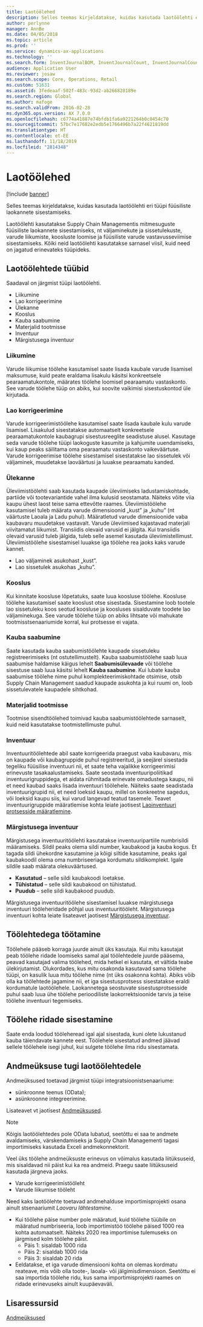 ```yaml
---
title: Laotöölehed
description: Selles teemas kirjeldatakse, kuidas kasutada laotöölehti eri tüüpi füüsiliste laokannete sisestamiseks.
author: perlynne
manager: AnnBe
ms.date: 04/05/2018
ms.topic: article
ms.prod: ''
ms.service: dynamics-ax-applications
ms.technology: ''
ms.search.form: InventJournalBOM, InventJournalCount, InventJournalCountTag, InventJournalLossProfit, InventJournalMovement, InventJournalTransfer, WMSJournalTable
audience: Application User
ms.reviewer: josaw
ms.search.scope: Core, Operations, Retail
ms.custom: 51631
ms.assetid: 3fedeaaf-502f-483c-93d2-ab266828189e
ms.search.region: Global
ms.author: mafoge
ms.search.validFrom: 2016-02-28
ms.dyn365.ops.version: AX 7.0.0
ms.openlocfilehash: c6774a41887e74bfdb1fa6a9221264b0c8454c70
ms.sourcegitcommit: 57bc7e17682e2edb5e1766496b7a22f4621819dd
ms.translationtype: HT
ms.contentlocale: et-EE
ms.lasthandoff: 11/18/2019
ms.locfileid: "2814348"
---
```

# <a name="inventory-journals"></a>Laotöölehed

[!include [banner](../includes/banner.md)]

Selles teemas kirjeldatakse, kuidas kasutada laotöölehti eri tüüpi füüsiliste laokannete sisestamiseks.

Laotöölehti kasutatakse Supply Chain Managementis mitmesuguste füüsiliste laokannete sisestamiseks, nt väljaminekute ja sissetulekuste, varude liikumiste, koosluste loomise ja füüsiliste varude vastavusseviimise sisestamiseks. Kõiki neid laotöölehti kasutatakse sarnasel viisil, kuid need on jagatud erinevateks tüüpideks.

## <a name="types-of-inventory-journals"></a>Laotöölehtede tüübid
Saadaval on järgmist tüüpi laotöölehti.

-   Liikumine
-   Lao korrigeerimine
-   Ülekanne
-   Kooslus
-   Kauba saabumine
-   Materjalid tootmisse
-   Inventuur
-   Märgistusega inventuur

### <a name="movement"></a>Liikumine

Varude liikumise töölehe kasutamisel saate lisada kaubale varude lisamisel maksumuse, kuid peate eraldama lisakulu käsitsi konkreetsele pearaamatukontole, määrates töölehe loomisel pearaamatu vastaskonto. See varude töölehe tüüp on abiks, kui soovite vaikimisi sisestuskontod üle kirjutada.

### <a name="inventory-adjustment"></a>Lao korrigeerimine

Varude korrigeerimistöölehe kasutamisel saate lisada kaubale kulu varude lisamisel. Lisakulud sisestatakse automaatselt konkreetsele pearaamatukontole kaubagrupi sisestusreeglite seadistuse alusel. Kasutage seda varude töölehe tüüpi laokoguste kasumite ja kahjumite uuendamiseks, kui kaup peaks säilitama oma pearaamatu vastaskonto vaikeväärtuse. Varude korrigeerimise töölehe sisestamisel sisestatakse lao sissetulek või väljaminek, muudetakse laoväärtusi ja luuakse pearaamatu kanded.

### <a name="transfer"></a>Ülekanne

Üleviimistöölehti saab kasutada kaupade üleviimiseks ladustamiskohtade, partiide või tootevariantide vahel ilma kulusid seostamata. Näiteks võite viia kaupu ühest laost teise sama ettevõtte raames. Üleviimistöölehe kasutamisel tuleb määrata varude dimensioonid „kust” ja „kuhu” (nt väärtuste Laoala ja Ladu puhul). Määratletud varude dimensioonide vaba kaubavaru muudetakse vastavalt. Varude üleviimised kajastavad materjali viivitamatut liikumist. Transiidis olevaid varusid ei jälgita. Kui transiidis olevaid varusid tuleb jälgida, tuleb selle asemel kasutada üleviimistellimust. Üleviimistöölehe sisestamisel luuakse iga töölehe rea jaoks kaks varude kannet.

-   Lao väljaminek asukohast „kust”.
-   Lao sissetulek asukohas „kuhu”.

### <a name="bom"></a>Kooslus

Kui kinnitate koosluse lõpetatuks, saate luua koosluse töölehe. Koosluse töölehe kasutamisel saate kooslust otse sisestada. Sisestamine loob tootele lao sissetuleku koos seotud koosluse ja koosluses sisalduvate toodete lao väljaminekuga. See varude töölehe tüüp on abiks lihtsate või mahukate tootmisstsenaariumide korral, kui protsesse ei vajata.

### <a name="item-arrival"></a>Kauba saabumine

Saate kasutada kauba saabumistöölehte kaupade sissetuleku registreerimiseks (nt ostutellimustelt). Kauba saabumistöölehe saab luua saabumise haldamise käigus lehelt **Saabumisülevaade** või töölehe sisestuse saab luua käsitsi lehelt **Kauba saabumine**. Kui lubate kauba saabumise töölehe nime puhul komplekteerimiskohtade otsimise, otsib Supply Chain Management saadud kaupade asukohta ja kui ruumi on, loob sissetulevatele kaupadele sihtkohad.

### <a name="production-input"></a>Materjalid tootmisse

Tootmise sisendtöölehed toimivad kauba saabumistöölehtede sarnaselt, kuid neid kasutatakse tootmistellimuste puhul.

### <a name="counting"></a>Inventuur

Inventuuritöölehtede abil saate korrigeerida praegust vaba kaubavaru, mis on kaupade või kaubagruppide puhul registreeritud, ja seejärel sisestada tegeliku füüsilise inventuuri nii, et saate teha vajalikke korrigeerimisi erinevuste tasakaalustamiseks. Saate seostada inventuuripoliitikad inventuurigruppidega, et aidata rühmitada erinevate omadustega kaupu, nii et need kaubad saaks lisada inventuuri töölehele. Näiteks saate seadistada inventuurigrupid nii, et need loeksid kaupu, millel on konkreetne sagedus, või loeksid kaupu siis, kui varud langevad teatud tasemele. Teavet inventuurigruppide määratlemise kohta leiate jaotisest [Laoinventuuri protsesside määratlemine](tasks/define-inventory-counting-processes.md).

### <a name="tag-counting"></a>Märgistusega inventuur

Märgistusega inventuuritöölehti kasutatakse inventuuripartiile numbrisildi määramiseks. Sildil peaks olema sildi number, kaubakood ja kauba kogus. Et tagada sildi ühekordne kasutamine ja kõigi siltide kasutamine, peaks igal kaubakoodil olema oma numbriseeriaga kordumatu sildikomplekt. Igale sildile saab määrata olekuväärtused.

-   **Kasutatud** – selle sildi kaubakoodi loetakse.
-   **Tühistatud** – selle sildi kaubakood on tühistatud.
-   **Puudub** – selle sildi kaubakood puudub.

Märgistusega inventuuritöölehe sisestamisel luuakse märgistusega inventuuri tööleheridade põhjal uus inventuuritööleht. Märgistusega inventuuri kohta leiate lisateavet jaotisest [Märgistusega inventuur](inventory-tag-counting.md).

## <a name="working-with-journals"></a>Töölehtedega töötamine
Töölehele pääseb korraga juurde ainult üks kasutaja. Kui mitu kasutajat peab töölehe ridade loomiseks samal ajal töölehtedele juurde pääsema, peavad kasutajad valima töölehed, mida hetkel ei kasutata, et vältida teabe ülekirjutamist. Olukordades, kus mitu osakonda kasutavad sama töölehe tüüpi, on kasulik luua mitu töölehe nime (nt üks osakonna kohta). Abiks võib olla ka töölehtede jagamine nii, et iga sisestusprotsess sisestatakse eraldi kordumatule laotöölehele. Laokannetega seostuvate sisestusprotsesside puhul saab luua ühe töölehe perioodiliste laokorrektsioonide tarvis ja teise töölehe inventuuri tegemiseks.

## <a name="posting-journal-lines"></a>Töölehe ridade sisestamine
Saate enda loodud tööleheread igal ajal sisestada, kuni olete lukustanud kauba täiendavate kannete eest. Töölehele sisestatud andmed jäävad sellele töölehele isegi juhul, kui sulgete töölehe ilma ridu sisestamata.

## <a name="data-entity-support-for-inventory-journals"></a>Andmeüksuse tugi laotöölehtedele

Andmeüksused toetavad järgmist tüüpi integratsioonistsenaariume:
-    sünkroonne teenus (OData);
-  asünkroonne integreerimine.

Lisateavet vt jaotisest [Andmeüksused](../../dev-itpro/data-entities/data-entities.md).

> [!NOTE]
> Kõigis laotöölehtedes pole OData lubatud, seetõttu ei saa te andmete avaldamiseks, värskendamiseks ja Supply Chain Managementi tagasi importimiseks kasutada Exceli andmekonnektorit. 

Veel üks töölehe andmeüksuste erinevus on võimalus kasutada liitüksuseid, mis sisaldavad nii päist kui ka rea andmeid. Praegu saate liitüksuseid kasutada järgneva jaoks.
-   Varude korrigeerimistööleht
-   Varude liikumise tööleht

Need kaks laotöölehte toetavad andmehalduse importimisprojekti osana ainult stsenaariumit *Laovaru lähtestamine*.
-  Kui töölehe päise number pole määratud, kuid töölehe tüübile on määratud numbriseeria, loob importimistöö töölehe päised 1000 rea kohta automaatselt. Näiteks 2020 rea importimise tulemuseks on järgmised kolm töölehe päist.
    -  Päis 1: sisaldab 1000 rida
    -  Päis 2: sisaldab 1000 rida
    -  Päis 3: sisaldab 20 rida
-  Eeldatakse, et iga varude dimensiooni kohta on olemas kordmatu reateave, mis võib olla toote-, laoala- või jälgimisdimensioon. Seetõttu ei saa importida töölehe ridu, kus sama importimisprojekti raames on ridade erinevuseks ainult kuupäevaväli.

## <a name="additional-resources"></a>Lisaressursid

[Andmeüksused](../../dev-itpro/data-entities/data-entities.md)

